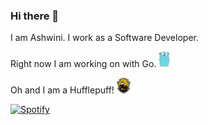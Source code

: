 ### Hi there 👋
I am Ashwini. I work as a Software Developer. 

Right now I am working on with Go.
<img alt="gopher" height="25" src="https://raw.githubusercontent.com/ashwinimanoj/ashwinimanoj/7df405b4f93ca028a06e876f515acb233392a1ef/assets/gopher.svg">

Oh and I am a Hufflepuff!
 <img alt="hufflepuff" height="25" src="https://github.com/ashwinimanoj/ashwinimanoj/blob/master/assets/hufflepuff.png?raw=true">


[![Spotify](https://spotify-now-playing-nu-five.vercel.app/api/spotify)](https://open.spotify.com/user/ashwini.manoj)

<!--
**ashwinimanoj/ashwinimanoj** is a ✨ _special_ ✨ repository because its `README.md` (this file) appears on your GitHub profile.

Here are some ideas to get you started:

- 🔭 I’m currently working on ...
- 🌱 I’m currently learning ...
- 👯 I’m looking to collaborate on ...
- 🤔 I’m looking for help with ...
- 💬 Ask me about ...
- 📫 How to reach me: ...
- 😄 Pronouns: ...
- ⚡ Fun fact: ...
-->
